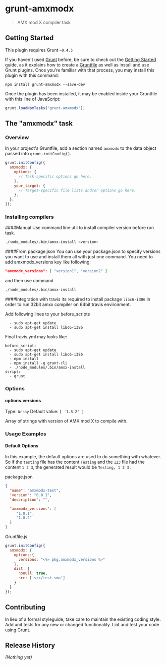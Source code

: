 # grunt-amxmodx

> AMX mod X compiler task

## Getting Started
This plugin requires Grunt `~0.4.5`

If you haven't used [Grunt](http://gruntjs.com/) before, be sure to check out the [Getting Started](http://gruntjs.com/getting-started) guide, as it explains how to create a [Gruntfile](http://gruntjs.com/sample-gruntfile) as well as install and use Grunt plugins. Once you're familiar with that process, you may install this plugin with this command:

```shell
npm install grunt-amxmodx --save-dev
```

Once the plugin has been installed, it may be enabled inside your Gruntfile with this line of JavaScript:

```js
grunt.loadNpmTasks('grunt-amxmodx');
```

## The "amxmodx" task

### Overview
In your project's Gruntfile, add a section named `amxmodx` to the data object passed into `grunt.initConfig()`.

```js
grunt.initConfig({
  amxmodx: {
    options: {
      // Task-specific options go here.
    },
    your_target: {
      // Target-specific file lists and/or options go here.
    },
  },
});
```

### Installing compilers

####Manual
Use command line util to install compiler version before run task.

```bash
./node_modules/.bin/amxx-install <version>
```

####From package.json
You can use your package.json to specify versions you want to use and install them all with just one command. 
You need to add amxmodx_versions key like following:

```json
"amxmodx_versions": [ "version1", "version2" ]
```

and then use command

```bash
./node_modules/.bin/amxx-install
```

####Integration with travis
Its required to install package `libc6-i386` in order to run 32bit amxx compiler on 64bit travis environment.

Add following lines to your before_scripts

```
  - sudo apt-get update
  - sudo apt-get install libc6-i386
```

Final travis.yml may looks like:
```
before_script:
  - sudo apt-get update
  - sudo apt-get install libc6-i386
  - npm install
  - npm install -g grunt-cli
  - ./node_modules/.bin/amxx-install
script:
  - grunt
```

### Options

#### options.versions
Type: `Array`
Default value: `[ '1.8.2' ]`

Array of strings with version of AMX mod X to compile with.

### Usage Examples

#### Default Options
In this example, the default options are used to do something with whatever. So if the `testing` file has the content `Testing` and the `123` file had the content `1 2 3`, the generated result would be `Testing, 1 2 3.`

package.json
```json
{
  "name": "amxmodx-test",
  "version": "0.0.1",
  "description": "",

  "amxmodx_versions": [
     "1.8.1",
     "1.8.2"
  ]
}
```

Gruntfile.js
```js
grunt.initConfig({
  amxmodx: {
    options:{
      versions: "<%= pkg.amxmodx_versions %>"
    },
    dist: {
      nonull: true,
      src: ['src/test.sma']
    }
  }
});
```


## Contributing
In lieu of a formal styleguide, take care to maintain the existing coding style. Add unit tests for any new or changed functionality. Lint and test your code using [Grunt](http://gruntjs.com/).

## Release History
_(Nothing yet)_
